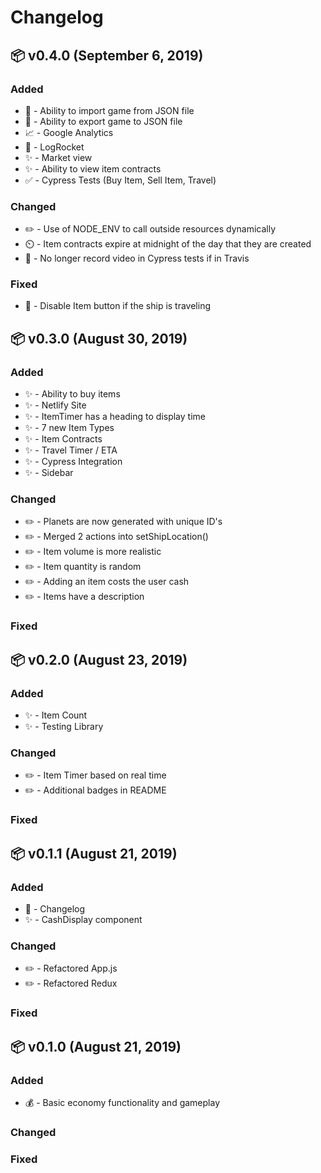 # Changelog

## 📦 v0.4.0 (September 6, 2019)

### Added

- 💾 - Ability to import game from JSON file
- 💾 - Ability to export game to JSON file
- 📈 - Google Analytics
- 🐛 - LogRocket
- ✨ - Market view
- ✨ - Ability to view item contracts
- ✅ - Cypress Tests (Buy Item, Sell Item, Travel)

### Changed

- ✏️ - Use of NODE_ENV to call outside resources dynamically
- ⏲️ - Item contracts expire at midnight of the day that they are created
- 🚫 - No longer record video in Cypress tests if in Travis

### Fixed

- 🚫 - Disable Item button if the ship is traveling

## 📦 v0.3.0 (August 30, 2019)

### Added

- ✨ - Ability to buy items
- ✨ - Netlify Site
- ✨ - ItemTimer has a heading to display time
- ✨ - 7 new Item Types
- ✨ - Item Contracts
- ✨ - Travel Timer / ETA
- ✨ - Cypress Integration
- ✨ - Sidebar

### Changed

- ✏️ - Planets are now generated with unique ID's
- ✏️ - Merged 2 actions into setShipLocation()
- ✏️ - Item volume is more realistic
- ✏️ - Item quantity is random
- ✏️ - Adding an item costs the user cash
- ✏️ - Items have a description

### Fixed

## 📦 v0.2.0 (August 23, 2019)

### Added

- ✨ - Item Count
- ✨ - Testing Library

### Changed

- ✏️ - Item Timer based on real time
- ✏️ - Additional badges in README

### Fixed

## 📦 v0.1.1 (August 21, 2019)

### Added

- 📝 - Changelog
- ✨ - CashDisplay component

### Changed

- ✏️ - Refactored App.js
- ✏️ - Refactored Redux

### Fixed

## 📦 v0.1.0 (August 21, 2019)

### Added

- 💰 - Basic economy functionality and gameplay

### Changed

### Fixed
